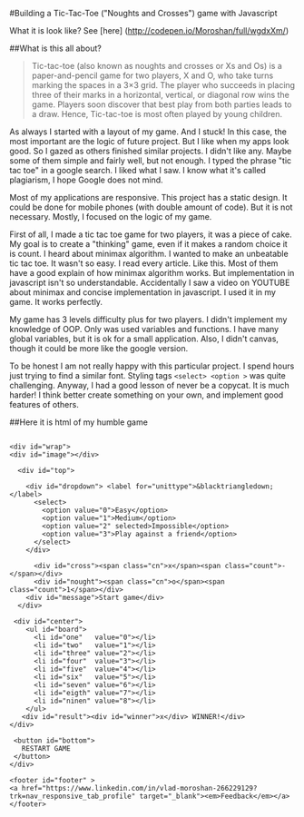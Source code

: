 #Building a Tic-Tac-Toe ("Noughts and Crosses") game with Javascript

What it is look like? See [here] (http://codepen.io/Moroshan/full/wgdxXm/)

##What is this all about?

> Tic-tac-toe (also known as noughts and crosses or Xs and Os) is a paper-and-pencil game for two players, X and O, who take turns marking the spaces in a 3×3 grid. The player who succeeds in placing three of their marks in a horizontal, vertical, or diagonal row wins the game. Players soon discover that best play from both parties leads to a draw. Hence, Tic-tac-toe is most often played by young children.

As always I started with a layout of my game. And I stuck! In this case, the most important are the logic of future project. But I like when my apps look good. So I gazed as others finished similar projects. I didn't like any. Maybe some of them simple and fairly well, but not enough. I typed the phrase "tic tac toe" in a google search. I liked what I saw. I know what it's called plagiarism, I hope Google does not mind.

Most of my applications are responsive. This project has a static design. It could be done for mobile phones (with double amount of code). But it is not necessary. Mostly, I focused on the logic of my game.

First of all, I made a tic tac toe game for two players, it was a piece of cake. My goal is to create a "thinking" game, even if it makes a random choice it is count. I heard about minimax algorithm. I wanted to make an unbeatable tic tac toe. It wasn't so easy. I read every article. Like this. Most of them have a good explain of how minimax algorithm works. But implementation in javascript isn't so understandable. Accidentally I saw a video on YOUTUBE about minimax and concise implementation in javascript. I used it in my game. It works perfectly.

My game has 3 levels difficulty plus for two players. I didn't implement my knowledge of OOP. Only was used variables and functions. I have many global variables, but it is ok for a small application. Also, I didn't canvas, though it could be more like the google version. 

To be honest I am not really happy with this particular project. I spend hours just trying to find a similar font. Styling tags ```<select> <option >``` was quite challenging. Anyway, I had a good lesson of never be a copycat. It is much harder! I think better create something on your own, and implement good features of others.

##Here it is html of my humble game


```

<div id="wrap">   
<div id="image"></div>

  <div id="top"> 
   
    <div id="dropdown"> <label for="unittype">&blacktriangledown;</label>
      <select>
        <option value="0">Easy</option>
        <option value="1">Medium</option>
        <option value="2" selected>Impossible</option>
        <option value="3">Play against a friend</option>
      </select>
    </div>
    
      <div id="cross"><span class="cn">x</span><span class="count">-</span></div>
      <div id="nought"><span class="cn">o</span><span class="count">1</span></div>    
    <div id="message">Start game</div>
  </div>
  
 <div id="center">
    <ul id="board">
      <li id="one"   value="0"></li>
      <li id="two"   value="1"></li>
      <li id="three" value="2"></li>
      <li id="four"  value="3"></li>
      <li id="five"  value="4"></li>
      <li id="six"   value="5"></li>
      <li id="seven" value="6"></li>
      <li id="eigth" value="7"></li>
      <li id="ninen" value="8"></li>
    </ul>
   <div id="result"><div id="winner">x</div> WINNER!</div>
</div>
  
 <button id="bottom">
   RESTART GAME
 </button>
</div>  

<footer id="footer" > 
<a href="https://www.linkedin.com/in/vlad-moroshan-266229129?trk=nav_responsive_tab_profile" target="_blank"><em>Feedback</em></a>
</footer>

```

